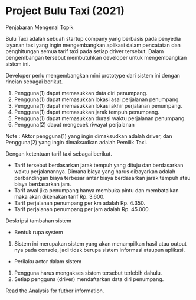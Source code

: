 # Project Bulu Taxi (2021)

Penjabaran Mengenai Topik

Bulu Taxi adalah sebuah startup company yang berbasis pada penyedia layanan taxi yang ingin mengembangkan aplikasi dalam pencatatan dan penghitungan semua tarif taxi pada setiap driver tersebut. Dalam pengembangan tersebut membutuhkan developer untuk mengembangkan sistem ini. 

Developer perlu mengembangkan mini prototype dari sistem ini dengan rincian sebagai berikut.
1. Pengguna(1) dapat memasukkan data diri penumpang.
2. Pengguna(1) dapat memasukkan lokasi asal perjalanan penumpang.
3. Pengguna(1) dapat memasukkan lokasi akhir perjalanan penumpang.
4. Pengguna(1) dapat memasukkan jarak tempuh penumpang.
5. Pengguna(1) dapat memasukkan durasi waktu perjalanan penumpang.
6. Pengguna(2) dapat mengecek riwayat perjalanan

Note : Aktor pengguna(1) yang ingin dimaksudkan adalah driver, dan Pengguna(2) yang ingin dimaksudkan adalah Pemilik Taxi.

Dengan ketentuan tarif taxi sebagai berikut.
- Tarif tersebut berdasarkan jarak tempuh yang dituju dan berdasarkan waktu perjalanannya. Dimana biaya yang harus dibayarkan adalah perbandingan biaya terbesar antar biaya berdasarkan jarak tempuh  atau biaya berdasarkan jam. 
- Tarif awal jika penumpang hanya membuka pintu dan membatalkan maka akan dikenakan tarif Rp. 3.600.
- Tarif perjalanan penumpang per km adalah Rp. 4.350. 
- Tarif perjalanan penumpang per jam adalah Rp. 45.000.

Deskripsi tambahan sistem
- Bentuk rupa system
1) Sistem ini merupakan sistem yang akan menampilkan hasil atau output nya pada console, jadi tidak berupa sistem informasi ataupun aplikasi.

- Perilaku actor dalam sistem
1) Pengguna harus mengakses sistem tersebut terlebih dahulu.
2) Setiap pengguna (driver) mendaftarkan data diri penumpang.




Read the [Analysis](/analysis.md) for futher information.
